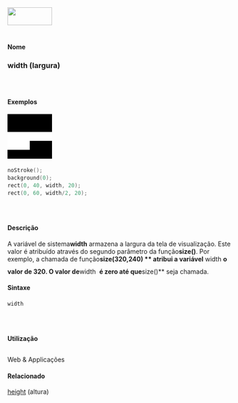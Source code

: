 <img height="40" src="../images/1pix.gif" width="100"/>
<img height="1" src="../images/1pix.gif" width="20"/>
<img height="1" src="../images/1pix.gif" width="555"/>

#### Nome
### width (largura)
<img height="25" src="../images/1pix.gif" width="1"/>

#### Exemplos
<img border="0" height="100" src="media/width.gif" width="100"/>

```pde
noStroke(); 
background(0); 
rect(0, 40, width, 20); 
rect(0, 60, width/2, 20); 

```
<img height="25" src="../images/1pix.gif" width="1"/>

#### Descrição
A variável de sistema<span style="font-style: italic;"></span>**width**<span style="font-style: italic;"></span>
armazena a largura da tela de visualização. Este valor
é atribuído através do segundo parâmetro da
função**size()**. Por exemplo, a chamada de função**size(320,240) ** atribui a variável** width **o valor de 320. O valor de**width  **é zero até que**size()** seja chamada.
<img height="25" src="../images/1pix.gif" width="1"/>

#### Sintaxe
```pde
width

```
<img height="25" src="../images/1pix.gif" width="1"/>

#### Utilização

	
Web & Applicações
<img height="25" src="../images/1pix.gif" width="1"/>

#### Relacionado
[height](height) (altura)
